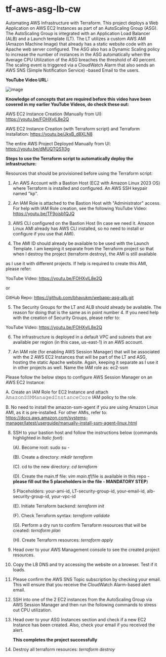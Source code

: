# tf-aws-asg-lb-cw
Automating AWS Infrastructure with Terraform. This project deploys a Web Application on AWS EC2 Instances as part of an AutoScaling Group (ASG). The AutoScaling Group is integrated with an Application Load Balancer (ALB) and a Launch template (LT). The LT utilizes a custom AWS AMI (Amazon Machine Image) that already has a static website code with an Apache web server configured. The ASG also has a Dynamic Scaling policy to increase the number of instances in the ASG automatically when the Average CPU Utilization of the ASG breaches the threshold of 40 percent. The scaling event is triggered via a CloudWatch Alarm that also sends an AWS SNS (Simple Notification Service) -based Email to the users.

**YouTube Video URL:**

![image](https://github.com/user-attachments/assets/c65bda41-84be-45b6-bb74-74add555c2b9)

**Knowledge of concepts that are required before this video have been covered in my earlier YouTube Videos, do check these out:**

AWS EC2 Instance Creation (Manually from UI): https://youtu.be/FOHXylL8e2Q

AWS EC2 Instance Creation (with Terraform script) and Terraform Installation: https://youtu.be/JkxB_d8XLN8

The entire AWS Project Deployed Manually from UI: https://youtu.be/dMUQTQS1l3g

**Steps to use the Terraform script to automatically deploy the infrastructure:**

Resources that should be provisioned before using the Terraform script:

1. An AWS Account with a Bastion Host (EC2 with Amazon Linux 2023 OS) where Terraform is installed and configured. An AWS SSH keypair named "kp".

2. An IAM Role is attached to the Bastion Host with "Administrator" access. For help with IAM Role creation, see the following YouTube Video: https://youtu.be/TF9oisb1QJQ

3. AWS CLI configured on the Bastion Host (In case we need it. Amazon Linux AMI already has AWS CLI installed, so no need to install or configure if you use that AMI).

4. The AMI ID should already be available to be used with the Launch Template. I am keeping it separate from the Terraform project so that when I destroy the project (terraform destroy), the AMI is still available

as I use it with different projects. If help is required to create this AMI, please refer:

YouTube Video: https://youtu.be/FOHXylL8e2Q

or

GitHub Repo: https://github.com/bhavukm/webapp-asg-alb.git

5. The Security Groups for the LT and ALB should already be available. The reason for doing that is the same as in point number 4. If you need help with the creation of Security Groups, please refer to:

YouTube Video: https://youtu.be/FOHXylL8e2Q

6. The infrastructure is deployed in a default VPC and subnets that are available per region (in this case, us-east-1) in an AWS account.

7. An IAM role (for enabling AWS Session Manager) that will be associated with the 2 AWS EC2 Instances that will be part of the LT and ASG, hosting the static Apache website. Again, keeping it separate as I use it in other projects as well. Name the IAM role as: ec2-ssm

Please follow the below steps to configure AWS Session Manager on an AWS EC2 Instance:

   A. Create an IAM Role for EC2 Instance and attach 𝙰𝚖𝚊𝚣𝚘𝚗𝚂𝚂𝙼𝙼𝚊𝚗𝚊𝚐𝚎𝚍𝙸𝚗𝚜𝚝𝚊𝚗𝚌𝚎𝙲𝚘𝚛𝚎 IAM policy to the role.

   B. No need to install the amazon-ssm-agent if you are using Amazon Linux AMI, as it is pre-installed. For other AMIs, refer to: https://docs.aws.amazon.com/systems-manager/latest/userguide/manually-install-ssm-agent-linux.html

   8. SSH to your bastion host and follow the instructions below (commands highlighted in _Italic font_):

      (A). Become root: sudo su -

      (B). Create a directory: _mkdir terraform_

      (C). cd to the new directory: _cd terraform_

      (D). Create the main.tf file: _vim main.tf_(file is available in this repo - **please fill out the 5 placeholders in the file - MANDATORY STEP**)

      5 Placeholders: your-ami-id, LT-security-group-id, your-email-id, alb-security-group-id, your-vpc-id

      (E). Initiate Terraform backend: _terraform init_

      (F). Check Terraform syntax: _terraform validate_

      (G). Perform a dry run to confirm Terraform resources that will be created: _terraform plan_

      (H). Create Terraform resources: _terraform apply_

   10. Head over to your AWS Management console to see the created project resources.

   11. Copy the LB DNS and try accessing the website on a browser. Test if it loads.

   12. Please confirm the AWS SNS Topic subscription by checking your email. This will ensure that you receive the CloudWatch Alarm-based alert email.

   13. SSH into one of the 2 EC2 instances from the AutoScaling Group via AWS Session Manager and then run the following commands to stress out CPU utilization.

   14. Head over to your ASG Instances section and check if a new EC2 Instance has been created. Also, check your email if you received the alert.

       **This completes the project successfully**

   15. Destroy all terraform resources: _terraform destroy_
